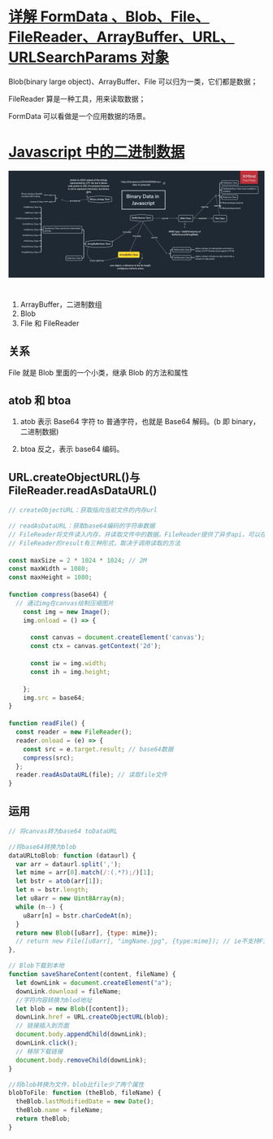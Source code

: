 # [详解 FormData 、Blob、File、FileReader、ArrayBuffer、URL、URLSearchParams 对象](https://www.jianshu.com/p/67702e025ede)

Blob(binary large object)、ArrayBuffer、File 可以归为一类，它们都是数据；

FileReader 算是一种工具，用来读取数据；

FormData 可以看做是一个应用数据的场景。

# [Javascript 中的二进制数据](https://zhangkai.pro/2020/09/09/binary-data-in-javascript)

![Javascript 中的二进制数据](../../imgs/binary-data-in-javascript.png)

#

1. ArrayBuffer，二进制数组
2. Blob
3. File 和 FileReader

## 关系

File 就是 Blob 里面的一个小类，继承 Blob 的方法和属性

## atob 和 btoa

1. atob 表示 Base64 字符 to 普通字符，也就是 Base64 解码。(b 即 binary，二进制数据)

2. btoa 反之，表示 base64 编码。

## URL.createObjectURL()与 FileReader.readAsDataURL()

```js
// createObjectURL：获取指向当前文件的内存url
```

```js
// readAsDataURL：获取base64编码的字符串数据
// FileReader将文件读入内存，并读取文件中的数据。FileReader提供了异步api，可以在浏览器主线程中异步访问文件系统，读取文件中的数据。
// FileReader的result有三种形式，取决于调用读取的方法

const maxSize = 2 * 1024 * 1024; // 2M
const maxWidth = 1080;
const maxHeight = 1080;

function compress(base64) {
  // 通过img在canvas绘制压缩图片
    const img = new Image();
    img.onload = () => {

      const canvas = document.createElement('canvas');
      const ctx = canvas.getContext('2d');

      const iw = img.width;
      const ih = img.height;

    };
    img.src = base64;
}

function readFile() {
  const reader = new FileReader();
  reader.onload = (e) => {
    const src = e.target.result; // base64数据    
    compress(src);
  };
  reader.readAsDataURL(file); // 读取file文件
}
```

## 运用

```js
// 将canvas转为base64 toDataURL
```

```js
//将base64转换为blob
dataURLtoBlob: function (dataurl) {
  var arr = dataurl.split(',');
  let mime = arr[0].match(/:(.*?);/)[1];
  let bstr = atob(arr[1]);
  let n = bstr.length;
  let u8arr = new Uint8Array(n);
  while (n--) {
    u8arr[n] = bstr.charCodeAt(n);
  }
  return new Blob([u8arr], {type: mime});
  // return new File([u8arr], "imgName.jpg", {type:mime}); // ie不支持File对象，只有这一行有差异
},
```

```js
// Blob下载到本地
function saveShareContent(content, fileName) {
  let downLink = document.createElement("a");
  downLink.download = fileName;
  //字符内容转换为blod地址
  let blob = new Blob([content]);
  downLink.href = URL.createObjectURL(blob);
  // 链接插入到页面
  document.body.appendChild(downLink);
  downLink.click();
  // 移除下载链接
  document.body.removeChild(downLink);
}
```

```js
//将blob转换为文件，blob比file少了两个属性
blobToFile: function (theBlob, fileName) {
  theBlob.lastModifiedDate = new Date();
  theBlob.name = fileName;
  return theBlob;
}
```
